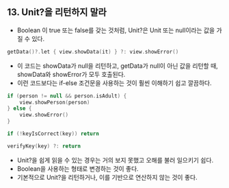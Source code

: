 ## 13. Unit?을 리턴하지 말라
- Boolean 이 true 또는 false를 갖는 것처럼, Unit?은 Unit 또는 null이라는 값을 가질 수 있다.

```kotlin
getData()?.let { view.showData(it) } ?: view.showError()
```
- 이 코드는 showData가 null을 리턴하고, getData가 null이 아닌 값을 리턴할 때, showData와 showError가 모두 호출된다.
- 이런 코드보다는 if-else 조건문을 사용하는 것이 훨씬 이해하기 쉽고 깔끔하다.

```kotlin
if (person != null && person.isAdult) {
    view.showPerson(person)
} else {
    view.showError()
}
```

```kotlin
if (!keyIsCorrect(key)) return

verifyKey(key) ?: return
```
- Unit?을 쉽게 읽을 수 있는 경우는 거의 보지 못했고 오해를 불러 일으키기 쉽다.
- Boolean을 사용하는 형태로 변경하는 것이 좋다.
- 기본적으로 Unit?을 리턴하거나, 이를 기반으로 연산하지 않는 것이 좋다.
